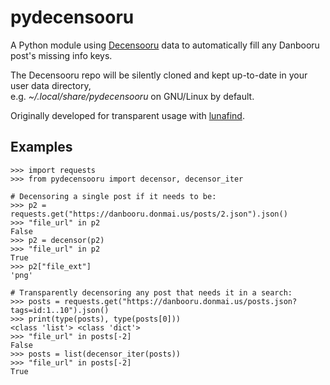 # pydecensooru

A Python module using [Decensooru](https://github.com/friendlyanon/decensooru)
data to automatically fill any Danbooru post's missing info keys.

The Decensooru repo will be silently cloned and kept up-to-date in your user
data directory,  
e.g. *~/.local/share/pydecensooru* on GNU/Linux by default.

Originally developed for transparent usage with
[lunafind](https://github.com/mirukan/lunafind).

## Examples

```python3
>>> import requests                                                                     
>>> from pydecensooru import decensor, decensor_iter 

# Decensoring a single post if it needs to be:
>>> p2 = requests.get("https://danbooru.donmai.us/posts/2.json").json()                 
>>> "file_url" in p2                                                                    
False
>>> p2 = decensor(p2)                                                                   
>>> "file_url" in p2                                                                    
True
>>> p2["file_ext"]                                                                      
'png'

# Transparently decensoring any post that needs it in a search:
>>> posts = requests.get("https://danbooru.donmai.us/posts.json?tags=id:1..10").json()
>>> print(type(posts), type(posts[0]))                                                  
<class 'list'> <class 'dict'>
>>> "file_url" in posts[-2]                                                             
False
>>> posts = list(decensor_iter(posts))                                                  
>>> "file_url" in posts[-2]                                                             
True
```
